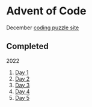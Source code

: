 # Advent of Code

December [coding puzzle site](https://adventofcode.com/)

## Completed

2022

1. [Day 1](2022/aoc22-day01.ipynb)
2. [Day 2](2022/aoc22-day02.ipynb)
3. [Day 3](2022/aoc22-day03.ipynb)
4. [Day 4](2022/aoc22-day04.ipynb)
5. [Day 5](2022/aoc22-day05.ipynb)
